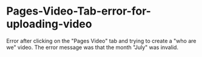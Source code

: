 Pages-Video-Tab-error-for-uploading-video
=========================================

Error after clicking on the "Pages Video" tab and trying to create a "who are we" video.  The error message was that the month "July" was invalid.